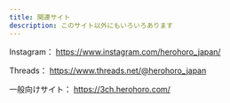 ```yaml
---
title: 関連サイト
description: このサイト以外にもいろいろあります
---
```

Instagram： https://www.instagram.com/herohoro_japan/

Threads： https://www.threads.net/@herohoro_japan

一般向けサイト： https://3ch.herohoro.com/

